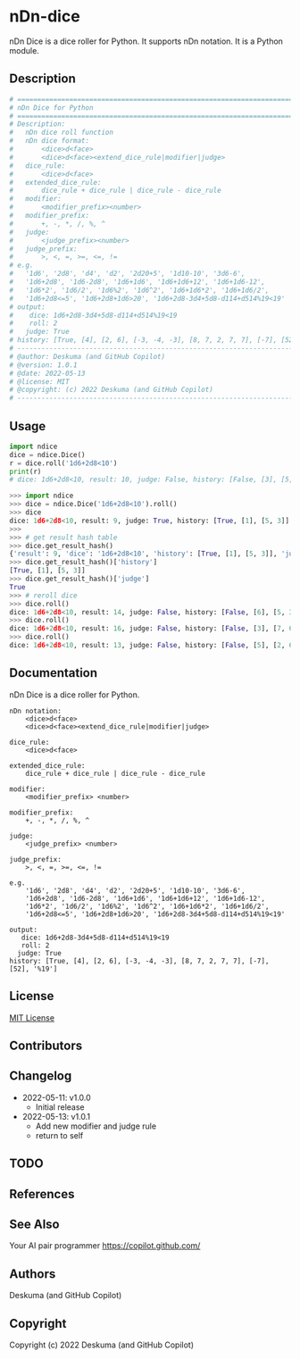# nDn-dice

nDn Dice is a dice roller for Python.
It supports nDn notation.
It is a Python module.

## Description

```python
# =============================================================================
# nDn Dice for Python
# =============================================================================
# Description:
#   nDn dice roll function
#   nDn dice format:
#       <dice>d<face>
#       <dice>d<face><extend_dice_rule|modifier|judge>
#   dice_rule:
#       <dice>d<face>
#   extended_dice_rule:
#       dice_rule + dice_rule | dice_rule - dice_rule
#   modifier:
#       <modifier_prefix><number>
#   modifier_prefix:
#       +, -, *, /, %, ^
#   judge:
#       <judge_prefix><number>
#   judge_prefix:
#       >, <, =, >=, <=, !=
# e.g.
#   '1d6', '2d8', 'd4', 'd2', '2d20+5', '1d10-10', '3d6-6',
#   '1d6+2d8', '1d6-2d8', '1d6+1d6', '1d6+1d6+12', '1d6+1d6-12',
#   '1d6*2', '1d6/2', '1d6%2', '1d6^2', '1d6+1d6*2', '1d6+1d6/2',
#   '1d6+2d8<=5', '1d6+2d8+1d6>20', '1d6+2d8-3d4+5d8-d114+d514%19<19'
# output:
#    dice: 1d6+2d8-3d4+5d8-d114+d514%19<19
#    roll: 2
#   judge: True
# history: [True, [4], [2, 6], [-3, -4, -3], [8, 7, 2, 7, 7], [-7], [52], '%19']
# -----------------------------------------------------------------------------
# @author: Deskuma (and GitHub Copilot)
# @version: 1.0.1
# @date: 2022-05-13
# @license: MIT
# @copyright: (c) 2022 Deskuma (and GitHub Copilot)
# -----------------------------------------------------------------------------
```

## Usage

```python
import ndice
dice = ndice.Dice()
r = dice.roll('1d6+2d8<10')
print(r)
# dice: 1d6+2d8<10, result: 10, judge: False, history: [False, [3], [5, 2]]
```

```python
>>> import ndice
>>> dice = ndice.Dice('1d6+2d8<10').roll()
>>> dice
dice: 1d6+2d8<10, result: 9, judge: True, history: [True, [1], [5, 3]]
>>>
>>> # get result hash table
>>> dice.get_result_hash()
{'result': 9, 'dice': '1d6+2d8<10', 'history': [True, [1], [5, 3]], 'judge': True}
>>> dice.get_result_hash()['history']
[True, [1], [5, 3]]
>>> dice.get_result_hash()['judge']
True
>>> # reroll dice
>>> dice.roll()
dice: 1d6+2d8<10, result: 14, judge: False, history: [False, [6], [5, 3]]
>>> dice.roll()
dice: 1d6+2d8<10, result: 16, judge: False, history: [False, [3], [7, 6]]
>>> dice.roll()
dice: 1d6+2d8<10, result: 13, judge: False, history: [False, [5], [2, 6]]
```

## Documentation

nDn Dice is a dice roller for Python.

```text
nDn notation:
    <dice>d<face>
    <dice>d<face><extend_dice_rule|modifier|judge>

dice_rule:
    <dice>d<face>

extended_dice_rule:
    dice_rule + dice_rule | dice_rule - dice_rule

modifier:
    <modifier_prefix> <number>

modifier_prefix:
    +, -, *, /, %, ^

judge:
    <judge_prefix> <number>

judge_prefix:
    >, <, =, >=, <=, !=

e.g.
    '1d6', '2d8', 'd4', 'd2', '2d20+5', '1d10-10', '3d6-6',
    '1d6+2d8', '1d6-2d8', '1d6+1d6', '1d6+1d6+12', '1d6+1d6-12',
    '1d6*2', '1d6/2', '1d6%2', '1d6^2', '1d6+1d6*2', '1d6+1d6/2',
    '1d6+2d8<=5', '1d6+2d8+1d6>20', '1d6+2d8-3d4+5d8-d114+d514%19<19'

output:
   dice: 1d6+2d8-3d4+5d8-d114+d514%19<19
   roll: 2
  judge: True
history: [True, [4], [2, 6], [-3, -4, -3], [8, 7, 2, 7, 7], [-7], [52], '%19']
```

## License

[MIT License](LICENSE)

## Contributors

## Changelog

- 2022-05-11: v1.0.0
  - Initial release
- 2022-05-13: v1.0.1
  - Add new modifier and judge rule
  - return to self

## TODO

## References

## See Also

Your AI pair programmer
<https://copilot.github.com/>

## Authors

Deskuma (and GitHub Copilot)

## Copyright

Copyright (c) 2022 Deskuma (and GitHub Copilot)
